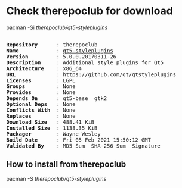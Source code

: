 # Check therepoclub for download

pacman -Si *therepoclub/qt5-styleplugins*

<div class="highlight"><pre class="highlight"><text>
<b>Repository</b>      : therepoclub
<b>Name</b>            : <a href="../../x86_64/qt5-styleplugins-5.0.0.20170311-26-x86_64.pkg.tar.zst">qt5-styleplugins</a>
<b>Version</b>         : 5.0.0.20170311-26
<b>Description</b>     : Additional style plugins for Qt5
<b>Architecture</b>    : x86_64
<b>URL</b>             : https://github.com/qt/qtstyleplugins
<b>Licenses</b>        : LGPL
<b>Groups</b>          : None
<b>Provides</b>        : None
<b>Depends On</b>      : qt5-base  gtk2
<b>Optional Deps</b>   : None
<b>Conflicts With</b>  : None
<b>Replaces</b>        : None
<b>Download Size</b>   : 488.41 KiB
<b>Installed Size</b>  : 1138.35 KiB
<b>Packager</b>        : Wayne Wesley <wayne6324@gmail.com>
<b>Build Date</b>      : Fri 05 Feb 2021 15:50:12 GMT
<b>Validated By</b>    : MD5 Sum  SHA-256 Sum  Signature
</text></pre></div>

## How to install from therepoclub

pacman -S *therepoclub/qt5-styleplugins*
